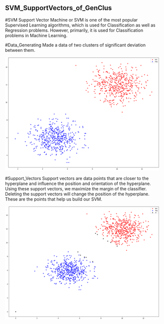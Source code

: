 ## SVM_SupportVectors_of_GenClus


#SVM
Support Vector Machine or SVM is one of the most popular Supervised Learning algorithms, which is used for Classification as well as Regression problems. However, primarily, it is used for Classification problems in Machine Learning.


#Data_Generating
Made a data of two clusters of significant deviation between them.

![](Images/Screenshot%20(122).png)


#Support_Vectors
Support vectors are data points that are closer to the hyperplane and influence the position and orientation of the hyperplane. Using these support vectors, we maximize the margin of the classifier. Deleting the support vectors will change the position of the hyperplane. These are the points that help us build our SVM.

![](Images/Screenshot%20(125).png)




